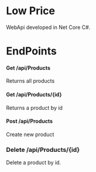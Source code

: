 # Low Price
WebApi developed in Net Core C#.

# EndPoints

  #### Get /api/Products
  Returns all products
  
  #### Get /api/Products/{id}
  Returns a product by id
  
  #### Post /api/Products
  Create new product
  
  ### Delete /api/Products/{id}
  Delete a product by id.
